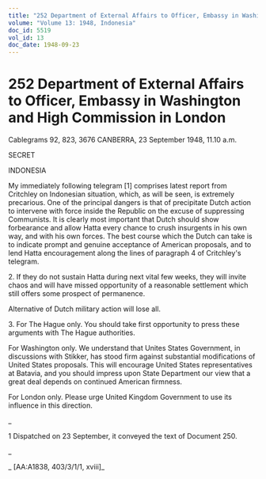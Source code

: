 ```yaml
---
title: "252 Department of External Affairs to Officer, Embassy in Washington and High Commission in London"
volume: "Volume 13: 1948, Indonesia"
doc_id: 5519
vol_id: 13
doc_date: 1948-09-23
---
```


# 252 Department of External Affairs to Officer, Embassy in Washington and High Commission in London

Cablegrams 92, 823, 3676 CANBERRA, 23 September 1948, 11.10 a.m.

SECRET

INDONESIA

My immediately following telegram [1] comprises latest report from Critchley on Indonesian situation, which, as will be seen, is extremely precarious. One of the principal dangers is that of precipitate Dutch action to intervene with force inside the Republic on the excuse of suppressing Communists. It is clearly most important that Dutch should show forbearance and allow Hatta every chance to crush insurgents in his own way, and with his own forces. The best course which the Dutch can take is to indicate prompt and genuine acceptance of American proposals, and to lend Hatta encouragement along the lines of paragraph 4 of Critchley's telegram.

2\. If they do not sustain Hatta during next vital few weeks, they will invite chaos and will have missed opportunity of a reasonable settlement which still offers some prospect of permanence.

Alternative of Dutch military action will lose all.

3\. For The Hague only. You should take first opportunity to press these arguments with The Hague authorities.

For Washington only. We understand that Unites States Government, in discussions with Stikker, has stood firm against substantial modifications of United States proposals. This will encourage United States representatives at Batavia, and you should impress upon State Department our view that a great deal depends on continued American firmness.

For London only. Please urge United Kingdom Government to use its influence in this direction.

_

1 Dispatched on 23 September, it conveyed the text of Document 250.

_

_ [AA:A1838, 403/3/1/1, xviii]_
